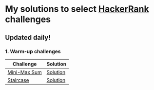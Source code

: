 # My solutions to select [HackerRank](https://www.hackerrank.com/) challenges

## Updated daily!

### 1. Warm-up challenges

| Challenge  | Solution |
| ------------- | ------------- |
|  [Mini-Max Sum](https://www.hackerrank.com/challenges/mini-max-sum/problem) | [Solution](https://github.com/mughees-asif/hackerrank-solved-challenges/blob/master/warmup/miniMaxChallenge/src/com/mughees/Main.java)  |
| [Staircase](https://www.hackerrank.com/challenges/staircase/problem)  | [Solution](https://github.com/mughees-asif/hackerrank-solved-challenges/blob/master/warmup/Staircase/src/com/mughees/Main.java)  |